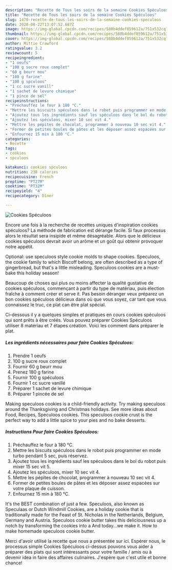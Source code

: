 ```yaml
---
description: "Recette de Tous les soirs de la semaine Cookies Spéculoos"
title: "Recette de Tous les soirs de la semaine Cookies Spéculoos"
slug: 1470-recette-de-tous-les-soirs-de-la-semaine-cookies-speculoos
date: 2020-08-22T13:07:52.687Z
image: https://img-global.cpcdn.com/recipes/580b4ddef859612a/751x532cq70/cookies-speculoos-photo-principale-de-la-recette.jpg
thumbnail: https://img-global.cpcdn.com/recipes/580b4ddef859612a/751x532cq70/cookies-speculoos-photo-principale-de-la-recette.jpg
cover: https://img-global.cpcdn.com/recipes/580b4ddef859612a/751x532cq70/cookies-speculoos-photo-principale-de-la-recette.jpg
author: Mittie Crawford
ratingvalue: 3.2
reviewcount: 5
recipeingredient:
- "1 oeufs"
- "100 g sucre roux complet"
- "60 g beurr mou"
- "180 g farine"
- "100 g spculoos"
- "1 cc sucre vanill"
- "1 sachet de levure chimique"
- "1 pince de sel"
recipeinstructions:
- "Préchauffez le four à 180 °C."
- "Mettre les biscuits spéculoos dans le robot puis programmer en mode turbo pendant 5 sec, puis réservez."
- "Ajoutez tous les ingrédients sauf les spéculoos dans le bol du robot puis mixer 15 sec vit 5."
- "Ajoutez les spéculoos, mixer 10 sec vit 4."
- "Mettre les pépites de chocolat, programmer à nouveau 10 sec vit 4."
- "Former de petites boules de pâtes et les déposer assez espacées sur votre plaque de cuisson."
- "Enfournez 15 min à 180 °C."
categories:
- Recette
tags:
- cookies
- spculoos

katakunci: cookies spculoos 
nutrition: 238 calories
recipecuisine: French
preptime: "PT27M"
cooktime: "PT32M"
recipeyield: "4"
recipecategory: Dîner

---
```



![Cookies Spéculoos](https://img-global.cpcdn.com/recipes/580b4ddef859612a/751x532cq70/cookies-speculoos-photo-principale-de-la-recette.jpg)

Encore une fois à la recherche de recettes uniques d'inspiration cookies spéculoos? La méthode de fabrication est dérange facile. Si faux processus alors le résultat sera insipide et même désagréable. Alors que le délicieux cookies spéculoos devrait avoir un arôme et un goût qui obtenir provoquer notre appétit.

Optional: use speculoos style cookie molds to shape cookies. Speculoos, the cookie family to which Biscoff belong, are often described as a type of gingerbread, but that&#39;s a little misleading. Speculoos cookies are a must-bake this holiday season!

Beaucoup de choses qui plus ou moins affecter la qualité gustative de cookies spéculoos, commençant à partir du type de matériau, puis élection fraîche à comment créer et serve it. Pas besoin déranger veux préparez un bon cookies spéculoos délicieux dans où que vous soyez, car tant que vous connaissez le truc, ce plat can être plat spécial.


Ci-dessous il y a quelques simples et pratiques en cours cookies spéculoos qui sont prêts à être créés. Vous pouvez préparer Cookies Spéculoos utiliser 8 matériau et 7 étapes création. Voici les comment dans préparer le plat.

<!--inarticleads1-->

##### Les ingrédients nécessaires pour faire Cookies Spéculoos:

1. Prendre 1 oeufs
1.  100 g sucre roux complet
1. Fournir 60 g beurr mou
1. Prenez 180 g farine
1. Fournir 100 g spéculoos
1. Fournir 1 cc sucre vanillé
1. Préparer 1 sachet de levure chimique
1. Préparer 1 pincée de sel


Making speculoos cookies is a child-friendly activity. Try making speculoos around the Thanksgiving and Christmas holidays. See more ideas about Food, Recipes, Speculoos cookies. This speculoos cookie crust is the perfect way to add a little spice to your pies and no bake desserts. 

<!--inarticleads2-->

##### Instructions Pour faire Cookies Spéculoos:

1. Préchauffez le four à 180 °C.
1. Mettre les biscuits spéculoos dans le robot puis programmer en mode turbo pendant 5 sec, puis réservez.
1. Ajoutez tous les ingrédients sauf les spéculoos dans le bol du robot puis mixer 15 sec vit 5.
1. Ajoutez les spéculoos, mixer 10 sec vit 4.
1. Mettre les pépites de chocolat, programmer à nouveau 10 sec vit 4.
1. Former de petites boules de pâtes et les déposer assez espacées sur votre plaque de cuisson.
1. Enfournez 15 min à 180 °C.


It&#39;s the BEST combination of just a few. Speculoos, also known as Speculaas or Dutch Windmill Cookies, are a holiday cookie that is traditionally made for the Feast of St. Nicholas in the Netherlands, Belgium, Germany and Austria. Speculoos cookie butter takes this deliciousness up a notch by transforming the cookies into a And today…we make it. How to make homemade speculoos cookie butter. 


Merci d'avoir utilisé la recette que nous a présentée sur ici. Espérer nous, le processus simple Cookies Spéculoos ci-dessus pouvons vous aider à préparer des plats qui sont intéressants pour votre famille / amis ou à devenir idea in faire des affaires culinaires. J'espère que c'est utile et bonne chance!
